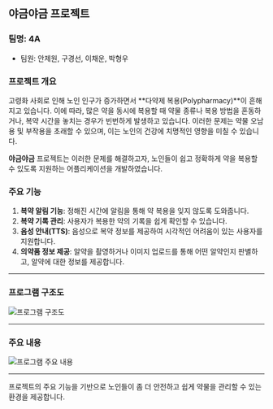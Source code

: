 ## 야금야금 프로젝트

### 팀명: 4A  
- 팀원: 안제원, 구경선, 이채운, 박형우  

### 프로젝트 개요
고령화 사회로 인해 노인 인구가 증가하면서 **다약제 복용(Polypharmacy)**이 흔해지고 있습니다. 이에 따라, 많은 약을 동시에 복용할 때 약물 종류나 복용 방법을 혼동하거나, 복약 시간을 놓치는 경우가 빈번하게 발생하고 있습니다. 이러한 문제는 약물 오남용 및 부작용을 초래할 수 있으며, 이는 노인의 건강에 치명적인 영향을 미칠 수 있습니다.

**야금야금** 프로젝트는 이러한 문제를 해결하고자, 노인들이 쉽고 정확하게 약을 복용할 수 있도록 지원하는 어플리케이션을 개발하였습니다. 

### 주요 기능
1. **복약 알림 기능**: 정해진 시간에 알림을 통해 약 복용을 잊지 않도록 도와줍니다.
2. **복약 기록 관리**: 사용자가 복용한 약의 기록을 쉽게 확인할 수 있습니다.
3. **음성 안내(TTS)**: 음성으로 복약 정보를 제공하여 시각적인 어려움이 있는 사용자를 지원합니다.
4. **의약품 정보 제공**: 알약을 촬영하거나 이미지 업로드를 통해 어떤 알약인지 판별하고, 알약에 대한 정보를 제공합니다.

---

### 프로그램 구조도
![프로그램 구조도](https://github.com/user-attachments/assets/34201200-e627-4776-b580-8215c9d18bec)

---

### 주요 내용
![프로그램 주요 내용](https://github.com/user-attachments/assets/15911562-ecf6-4ee1-9515-3cf754d2eedf)

---

프로젝트의 주요 기능을 기반으로 노인들이 좀 더 안전하고 쉽게 약물을 관리할 수 있는 환경을 제공합니다.
